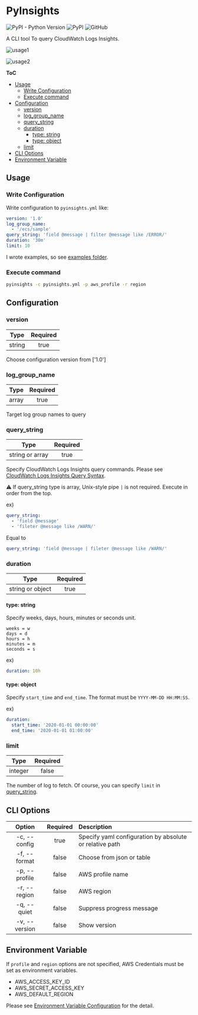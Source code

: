 # PyInsights

![PyPI - Python Version](https://img.shields.io/pypi/pyversions/pyinsights)
![PyPI](https://img.shields.io/pypi/v/pyinsights?color=blue)
![GitHub](https://img.shields.io/github/license/homoluctus/pyinsights)

A CLI tool To query CloudWatch Logs Insights.

![usage1](https://raw.githubusercontent.com/homoluctus/pyinsights/master/images/usage1.png)

![usage2](https://raw.githubusercontent.com/homoluctus/pyinsights/master/images/usage2.png)

**ToC**

<!-- TOC depthFrom:2 -->

- [Usage](#usage)
  - [Write Configuration](#write-configuration)
  - [Execute command](#execute-command)
- [Configuration](#configuration)
  - [version](#version)
  - [log_group_name](#log_group_name)
  - [query_string](#query_string)
  - [duration](#duration)
    - [type: string](#type-string)
    - [type: object](#type-object)
  - [limit](#limit)
- [CLI Options](#cli-options)
- [Environment Variable](#environment-variable)

<!-- /TOC -->

## Usage

### Write Configuration

Write configuration to `pyinsights.yml` like:

```yaml
version: '1.0'
log_group_name:
  - '/ecs/sample'
query_string: 'field @message | filter @message like /ERROR/'
duration: '30m'
limit: 10
```

I wrote examples, so see [examples folder](https://github.com/homoluctus/pyinsights/tree/master/examples).

### Execute command

```bash
pyinsights -c pyinsights.yml -p aws_profile -r region
```

## Configuration

### version

|Type|Required|
|:--:|:--:|
|string|true|

Choose configuration version from ['1.0']

### log_group_name

|Type|Required|
|:--:|:--:|
|array|true|

Target log group names to query

### query_string

|Type|Required|
|:--:|:--:|
|string or array|true|

Specify CloudWatch Logs Insights query commands.
Please see [CloudWatch Logs Insights Query Syntax](https://docs.aws.amazon.com/AmazonCloudWatch/latest/logs/CWL_QuerySyntax.html).

:warning: If query_string type is array, Unix-style pipe `|` is not required. Execute in order from the top.

ex)

```yml
query_string:
  - 'field @message'
  - 'fileter @message like /WARN/'
```

Equal to

```yml
query_string: 'field @message | fileter @message like /WARN/'
```

### duration

|Type|Required|
|:--:|:--:|
|string or object|true|

#### type: string

Specify weeks, days, hours, minutes or seconds unit.

```
weeks = w
days = d
hours = h
minutes = m
seconds = s
```

ex)

```yml
duration: 10h
```

#### type: object

Specify `start_time` and `end_time`.
The format must be `YYYY-MM-DD HH:MM:SS`.

ex)

```yml
duration:
  start_time: '2020-01-01 00:00:00'
  end_time: '2020-01-01 01:00:00'
```

### limit

|Type|Required|
|:--:|:--:|
|integer|false|

The number of log to fetch.
Of course, you can specify `limit` in [query_string](#query_string).

## CLI Options

|Option|Required|Description|
|:--:|:--:|:--|
|-c, --config|true|Specify yaml configuration by absolute or relative path|
|-f, --format|false|Choose from json or table|
|-p, --profile|false|AWS profile name|
|-r, --region|false|AWS region|
|-q, --quiet|false|Suppress progress message|
|-v, --version|false|Show version|

## Environment Variable

If `profile` and `region` options are not specified, AWS Credentials must be set as environment variables.

- AWS_ACCESS_KEY_ID
- AWS_SECRET_ACCESS_KEY
- AWS_DEFAULT_REGION

Please see [Environment Variable Configuration](https://boto3.amazonaws.com/v1/documentation/api/latest/guide/configuration.html#environment-variable-configuration) for the detail.
